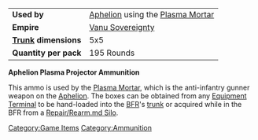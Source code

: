 |                                                 |                                                                                            |
| ----------------------------------------------- | ------------------------------------------------------------------------------------------ |
| **Used by**                                     | [Aphelion](../vehicles/Aphelion.md) using the [Plasma Mortar](../weapons/Plasma_Mortar.md) |
| **Empire**                                      | [Vanu Sovereignty](../etc/Vanu_Sovereignty.md)                                             |
| **[Trunk](../terminology/Trunk.md) dimensions** | 5x5                                                                                        |
| **Quantity per pack**                           | 195 Rounds                                                                                 |

**Aphelion Plasma Projector Ammunition**

This ammo is used by the [Plasma Mortar](../weapons/Plasma_Mortar.md),
which is the anti-infantry gunner weapon on the
[Aphelion](../vehicles/Aphelion.md). The boxes can be obtained from any
[Equipment Terminal](../items/Equipment_Terminal.md) to be hand-loaded
into the [BFR](../vehicles/BattleFrame_Robotics.md)'s [trunk](../terminology/Trunk.md) or acquired
while in the BFR from a [Repair/Rearm.md
Silo](../items/Repair_Rearm_Silo.md).

[Category:Game Items](../Category:Game_Items.md)
[Category:Ammunition](../Category:Ammunition.md)
